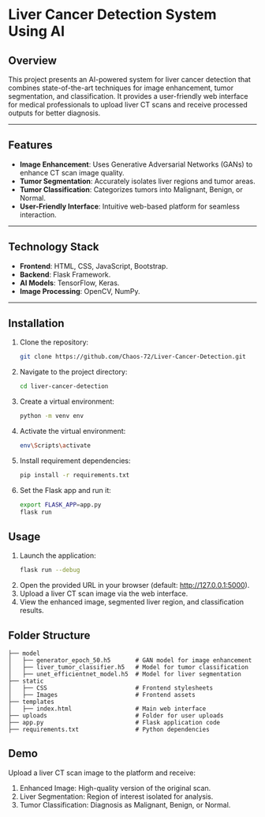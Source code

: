 # Liver Cancer Detection System Using AI

## Overview
This project presents an AI-powered system for liver cancer detection that combines state-of-the-art techniques for image enhancement, tumor segmentation, and classification. It provides a user-friendly web interface for medical professionals to upload liver CT scans and receive processed outputs for better diagnosis.

---

## Features
- **Image Enhancement**: Uses Generative Adversarial Networks (GANs) to enhance CT scan image quality.
- **Tumor Segmentation**: Accurately isolates liver regions and tumor areas.
- **Tumor Classification**: Categorizes tumors into Malignant, Benign, or Normal.
- **User-Friendly Interface**: Intuitive web-based platform for seamless interaction.

---

## Technology Stack
- **Frontend**: HTML, CSS, JavaScript, Bootstrap.
- **Backend**: Flask Framework.
- **AI Models**: TensorFlow, Keras.
- **Image Processing**: OpenCV, NumPy.

---

## Installation
1. Clone the repository:
   ```bash
   git clone https://github.com/Chaos-72/Liver-Cancer-Detection.git

2. Navigate to the project directory:
   ```bash
   cd liver-cancer-detection

3. Create a virtual environment:
   ```bash
   python -m venv env

4. Activate the virtual environment:
   ```bash
   env\Scripts\activate

5. Install requirement dependencies:
   ```bash
   pip install -r requirements.txt

6. Set the Flask app and run it:
   ```bash
   export FLASK_APP=app.py
   flask run

## Usage

1. Launch the application:
   ```bash
   flask run --debug

2. Open the provided URL in your browser (default: http://127.0.0.1:5000).
3. Upload a liver CT scan image via the web interface.
4. View the enhanced image, segmented liver region, and classification results.

## Folder Structure
```
├── model
│   ├── generator_epoch_50.h5       # GAN model for image enhancement
│   ├── liver_tumor_classifier.h5   # Model for tumor classification
│   ├── unet_efficientnet_model.h5  # Model for liver segmentation
├── static
│   ├── CSS                         # Frontend stylesheets
│   ├── Images                      # Frontend assets
├── templates
│   ├── index.html                  # Main web interface
├── uploads                         # Folder for user uploads
├── app.py                          # Flask application code
├── requirements.txt                # Python dependencies
```

## Demo

Upload a liver CT scan image to the platform and receive:

1. Enhanced Image: High-quality version of the original scan.
2. Liver Segmentation: Region of interest isolated for analysis.
3. Tumor Classification: Diagnosis as Malignant, Benign, or Normal.
